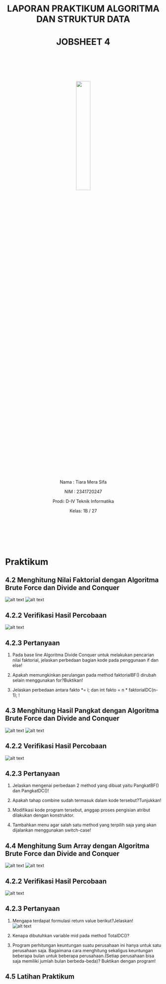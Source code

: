 # <p align ="center">  LAPORAN PRAKTIKUM ALGORITMA DAN STRUKTUR DATA </p> 
# <p align ="center">  JOBSHEET 4 </p> 
<br><br><br><br>

<p align="center">
   <img src="https://static.wikia.nocookie.net/logopedia/images/8/8a/Politeknik_Negeri_Malang.png/revision/latest?cb=20190922202558" width="30%"> </p>

<br><br><br><br><br>


<p align = "center"> Nama : Tiara Mera Sifa </p>
<p align = "center"> NIM  : 2341720247 </p>
<p align = "center"> Prodi: D-IV Teknik Informatika</p>
<p align = "center"> Kelas: 1B / 27 </p>

<br><br><br><br><br>


# Praktikum
## 4.2 Menghitung Nilai Faktorial dengan Algoritma Brute Force dan Divide and Conquer
![alt text](img/1.png)
![alt text](img/2.png)
## 4.2.2 Verifikasi Hasil Percobaan
![alt text](img/image-1.png)
## 4.2.3 Pertanyaan
1. Pada base line Algoritma Divide Conquer untuk melakukan pencarian nilai faktorial, jelaskan perbedaan bagian kode pada penggunaan if dan else!<br>

2. Apakah memungkinkan perulangan pada method faktorialBF() dirubah selain menggunakan for?Buktikan!<br>

3. Jelaskan perbedaan antara fakto *= i; dan int fakto = n * faktorialDC(n-1); !<br>


## 4.3 Menghitung Hasil Pangkat dengan Algoritma Brute Force dan Divide and Conquer
![alt text](img/3.png)
![alt text](img/4.png)
## 4.2.2 Verifikasi Hasil Percobaan
![alt text](img/image-2.png)
## 4.2.3 Pertanyaan
1. Jelaskan mengenai perbedaan 2 method yang dibuat yaitu PangkatBF() dan PangkatDC()!<br>

2. Apakah tahap combine sudah termasuk dalam kode tersebut?Tunjukkan!<br>

3. Modifikasi kode program tersebut, anggap proses pengisian atribut dilakukan dengan konstruktor.<br>

4. Tambahkan menu agar salah satu method yang terpilih saja yang akan dijalankan menggunakan switch-case!<br>


## 4.4 Menghitung Sum Array dengan Algoritma Brute Force dan Divide and Conquer
![alt text](img/5.png)
![alt text](img/6.png)
## 4.2.2 Verifikasi Hasil Percobaan
![alt text](img/image-3.png)
## 4.2.3 Pertanyaan
1. Mengapa terdapat formulasi return value berikut?Jelaskan!<br>
![alt text](img/image.png)

2. Kenapa dibutuhkan variable mid pada method TotalDC()?<br>

3. Program perhitungan keuntungan suatu perusahaan ini hanya untuk satu perusahaan saja.
Bagaimana cara menghitung sekaligus keuntungan beberapa bulan untuk beberapa
perusahaan.(Setiap perusahaan bisa saja memiliki jumlah bulan berbeda-beda)? Buktikan
dengan program!<br>

## 4.5 Latihan Praktikum 
